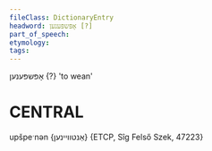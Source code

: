 ```yaml
---
fileClass: DictionaryEntry
headword: אָפּשפּענען [?]
part_of_speech: 
etymology: 
tags: 
---
```

אָפּשפּענען {?}
'to wean'

CENTRAL
========

upšpeˑnən {אַנטוויינען} {ETCP, Sîg Felső Szek, 47223}